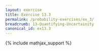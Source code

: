 ```yaml
---
layout: exercise
title: Exercise 13.3
permalink: /probability-exercises/ex_3/
breadcrumb: 13-Quantifying-Uncertainity
canonical_id: ex13.3
---
```


{% include mathjax_support %}
